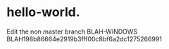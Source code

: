 # hello-world.
Edit the non master branch
BLAH-WINDOWS
BLAH198b86664e2919b3fff00c8bf6a2dc1275266991
